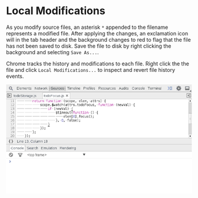Local Modifications
===================

As you modify source files, an asterisk `*` appended to the filename represents a modified file. After applying the changes, an exclamation icon will in the tab header and the background changes to red to flag that the file has not been saved to disk. Save the file to disk by right clicking the background and selecting `Save As...`.

Chrome tracks the history and modifications to each file. Right click the the file and click `Local Modifications...` to inspect and revert file history events.

![Audits](../sources/edit-revisions.gif)

<script src="../sources/local-mod.js"></script>